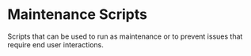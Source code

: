 # Maintenance Scripts
Scripts that can be used to run as maintenance or to prevent issues that require end user interactions. 
